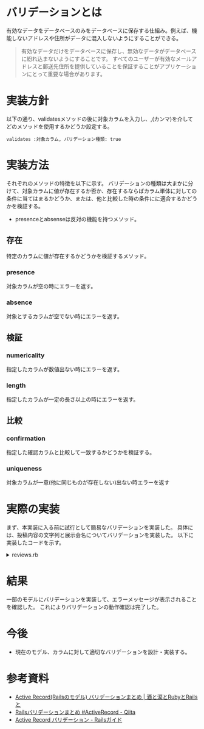 # バリデーションとは
有効なデータをデータベースのみをデータベースに保存する仕組み。例えば、機能しないアドレスや住所がデータに混入しないようにすることができる。

> 有効なデータだけをデータベースに保存し、無効なデータがデータベースに紛れ込まないようにすることです。 
> すべてのユーザーが有効なメールアドレスと郵送先住所を提供していることを保証することがアプリケーションにとって重要な場合があります。

# 実装方針
以下の通り、validatesメソッドの後に対象カラムを入力し、,(カンマ)を介してどのメソッドを使用するかどうか設定する。

```
validates :対象カラム, バリデーション種類: true
```

# 実装方法
それぞれのメソッドの特徴を以下に示す。
バリデーションの種類は大まかに分けて、対象カラムに値が存在するか否か、存在するならばカラム単体に対しての条件に当てはまるかどうか、または、他と比較した時の条件にに適合するかどうかを検証する。

- presenceとabsenseは反対の機能を持つメソッド。

## 存在
特定のカラムに値が存在するかどうかを検証するメソッド。

### presence
対象カラムが空の時にエラーを返す。

### absence
対象とするカラムが空でない時にエラーを返す。

## 検証
### numericality
指定したカラムが数値出ない時にエラーを返す。

### length
指定したカラムが一定の長さ以上の時にエラーを返す。

## 比較
### confirmation
指定した確認カラムと比較して一致するかどうかを検証する。

### uniqueness
対象カラムが一意(他に同じものが存在しない)出ない時エラーを返す

# 実際の実装
まず、本実装に入る前に試行として簡易なバリデーションを実装した。
具体には、投稿内容の文字列と展示会名についてバリデーションを実装した。
以下に実装したコードを示す。

<details>

<summary>reviews.rb</summary>

```
  # validations
  validates :exhibition, presence: true
  validates :body, length: { in: 10..200 }
```

</details>

# 結果
一部のモデルにバリデーションを実装して、エラーメッセージが表示されることを確認した。
これによりバリデーションの動作確認は完了した。

# 今後
- 現在のモデル、カラムに対して適切なバリデーションを設計・実装する。

# 参考資料
- [Active Record(Railsのモデル) バリデーションまとめ | 酒と涙とRubyとRailsと](https://morizyun.github.io/ruby/active-record-validation.html)
- [Railsバリデーションまとめ #ActiveRecord - Qiita](https://qiita.com/h1kita/items/772b81a1cc066e67930e)
- [Active Record バリデーション - Railsガイド](https://railsguides.jp/active_record_validations.html#%E3%83%90%E3%83%AA%E3%83%87%E3%83%BC%E3%82%B7%E3%83%A7%E3%83%B3%E3%82%A8%E3%83%A9%E3%83%BC%E3%81%AB%E5%AF%BE%E5%BF%9C%E3%81%99%E3%82%8B-errors)


